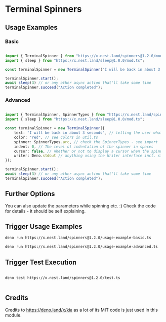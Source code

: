 # Terminal Spinners

## Usage Examples

### Basic
```ts

import { TerminalSpinner } from "https://x.nest.land/spinners@1.2.0/mod.ts";
import { sleep } from "https://x.nest.land/sleep@1.0.0/mod.ts";

const terminalSpinner = new TerminalSpinner("I will be back in about 3 seconds");

terminalSpinner.start();
await sleep(3) // or any other async action that'll take some time
terminalSpinner.succeed("Action completed");

```

### Advanced
```ts

import { TerminalSpinner, SpinnerTypes } from "https://x.nest.land/spinners@1.2.0/mod.ts";
import { sleep } from "https://x.nest.land/sleep@1.0.0/mod.ts";

const terminalSpinner = new TerminalSpinner({
	text: "I will be back in about 3 seconds", // telling the user what is going on
	color: "red", // see colors in util.ts
	spinner: SpinnerTypes.arc, // check the SpinnerTypes - see import
	indent: 0, // The level of indentation of the spinner in spaces
	cursor: false, // Whether or not to display a cursor when the spinner is active
	writer: Deno.stdout // anything using the Writer interface incl. stdout, stderr, and files
});

terminalSpinner.start();
await sleep(3) // or any other async action that'll take some time
terminalSpinner.succeed("Action completed");

```

## Further Options

You can also update the parameters while spinning etc. :) 
Check the code for details - it should be self explaining.


## Trigger Usage Examples

```sh
deno run https://x.nest.land/spinners@1.2.0/usage-example-basic.ts
```

```sh
deno run https://x.nest.land/spinners@1.2.0/usage-example-advanced.ts
```

## Trigger Test Execution

```sh

deno test https://x.nest.land/spinners@1.2.0/test.ts
  
```


## Credits 
Credits to https://deno.land/x/kia as a lot of its MIT code is just used in this module.


